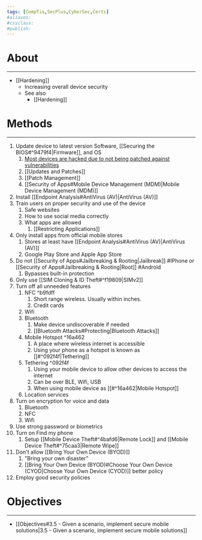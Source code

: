 ```yaml
---
tags: [CompTia,SecPlus,CyberSec,Certs]
#aliases:
#cssclass:
#publish:
---
```


# About
---
- [[Hardening]]
	- Increasing overall device security
	- See also 
		- [[Hardening]]

# Methods
---
1. Update device to latest version Software, [[Securing the BIOS#^9479f4|Firmware]], and OS
	1. <u>Most devices are hacked due to not being patched against vulnerabilities</u>
	2. [[Updates and Patches]]
	3. [[Patch Management]]
	4. [[Security of Apps#Mobile Device Management (MDM)|Mobile Device Management (MDM)]]
2. Install [[Endpoint Analysis#AntiVirus (AV)|AntiVirus (AV)]]
3. Train users on proper security and use of the device
	1. Safe websites
	2. How to use social media correctly
	3. What apps are allowed
		1. [[Restricting Applications]]
4. Only install apps from official mobile stores
	1. Stores at least have [[Endpoint Analysis#AntiVirus (AV)|AntiVirus (AV)]]
	2. Google Play Store and Apple App Store
5. Do not [[Security of Apps#Jailbreaking & Rooting|Jailbreak]] #IPhone or [[Security of Apps#Jailbreaking & Rooting|Root]] #Android
	1. Bypasses built-in protection
6. Only use [[SIM Cloning & ID Theft#^f19809|SIMv2]]
7. Turn off all unneeded features
	1. NFC ^b9fdff
		1. Short range wireless. Usually within inches.
		2. Credit cards
	2. Wifi
	3. Bluetooth
		1. Make device undiscoverable if needed
		2. [[Bluetooth Attacks#Protecting|Bluetooth Attacks]]
	4. Mobile Hotspot ^16a462
		1. A place where wireless internet is accessible
		2. Using your phone as a hotspot is known as [[#^092f4f|Tethering]]
	5. Tethering ^092f4f
		1. Using your mobile device to allow other devices to access the internet
		2.  Can be over BLE, Wifi, USB
		3. When using mobile device as [[#^16a462|Mobile Hotspot]]
	6. Location services
8. Turn on encryption for voice and data
	1. Bluetooth
	2. NFC
	3. Wifi
9. Use strong password or biometrics
10. Turn on Find my phone
	1. Setup [[Mobile Device Theft#^4bafd6|Remote Lock]] and [[Mobile Device Theft#^75caa3|Remote Wipe]]
11. Don't allow [[Bring Your Own Device (BYOD)]]
	1. "Bring your own disaster"
	2. [[Bring Your Own Device (BYOD)#Choose Your Own Device (CYOD|Choose Your Own Device (CYOD)]] better policy
12. Employ good security policies

# Objectives
---
- [[Objectives#3.5 - Given a scenario, implement secure mobile solutions|3.5 - Given a scenario, implement secure mobile solutions]]